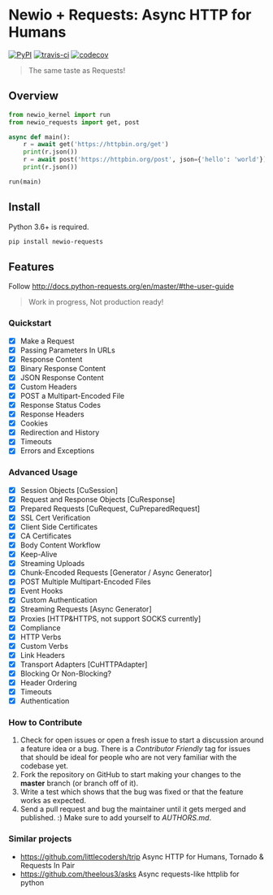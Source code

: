# Newio + Requests: Async HTTP for Humans

[![PyPI](https://img.shields.io/pypi/pyversions/curequests.svg)](https://pypi.python.org/pypi/curequests)
[![travis-ci](https://api.travis-ci.org/guyskk/curequests.svg?branch=master)](https://travis-ci.org/guyskk/curequests) [![codecov](https://codecov.io/gh/guyskk/curequests/branch/master/graph/badge.svg)](https://codecov.io/gh/guyskk/curequests)
> The same taste as Requests!

## Overview

```python
from newio_kernel import run
from newio_requests import get, post

async def main():
    r = await get('https://httpbin.org/get')
    print(r.json())
    r = await post('https://httpbin.org/post', json={'hello': 'world'})
    print(r.json())

run(main)
```

## Install

Python 3.6+ is required.

```bash
pip install newio-requests
```

## Features

Follow http://docs.python-requests.org/en/master/#the-user-guide

> Work in progress, Not production ready!

### Quickstart

- [x] Make a Request
- [x] Passing Parameters In URLs
- [x] Response Content
- [x] Binary Response Content
- [x] JSON Response Content
- [x] Custom Headers
- [x] POST a Multipart-Encoded File
- [x] Response Status Codes
- [x] Response Headers
- [x] Cookies
- [x] Redirection and History
- [x] Timeouts
- [x] Errors and Exceptions

### Advanced Usage

- [x] Session Objects [CuSession]
- [x] Request and Response Objects [CuResponse]
- [x] Prepared Requests [CuRequest, CuPreparedRequest]
- [x] SSL Cert Verification
- [x] Client Side Certificates
- [x] CA Certificates
- [x] Body Content Workflow
- [x] Keep-Alive
- [x] Streaming Uploads
- [x] Chunk-Encoded Requests [Generator / Async Generator]
- [x] POST Multiple Multipart-Encoded Files
- [x] Event Hooks
- [x] Custom Authentication
- [x] Streaming Requests [Async Generator]
- [x] Proxies [HTTP&HTTPS, not support SOCKS currently]
- [x] Compliance
- [x] HTTP Verbs
- [x] Custom Verbs
- [x] Link Headers
- [x] Transport Adapters [CuHTTPAdapter]
- [x] Blocking Or Non-Blocking?
- [x] Header Ordering
- [x] Timeouts
- [x] Authentication

### How to Contribute

1. Check for open issues or open a fresh issue to start a discussion around a feature idea or a bug. There is a *Contributor Friendly* tag for issues that should be ideal for people who are not very familiar with the codebase yet.
2. Fork the repository on GitHub to start making your changes to the **master** branch (or branch off of it).
3. Write a test which shows that the bug was fixed or that the feature works as expected.
4. Send a pull request and bug the maintainer until it gets merged and published. :) Make sure to add yourself to *AUTHORS.md*.

### Similar projects

- https://github.com/littlecodersh/trip
  Async HTTP for Humans, Tornado & Requests In Pair
- https://github.com/theelous3/asks
  Async requests-like httplib for python
